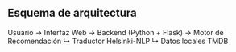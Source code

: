 ## Esquema de arquitectura

Usuario → Interfaz Web → Backend (Python + Flask) → Motor de Recomendación
                                                     ↳ Traductor Helsinki-NLP
                                                     ↳ Datos locales TMDB

